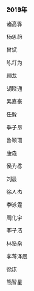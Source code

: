 ### 2019年

诸高骅

杨思蔚

曾斌

陈耔为

顾龙

胡晓通

吴嘉豪

任毅

季子昂

鲁颖珊

康森

侯为栋

刘晨

徐人杰

李泳霆

周化宇

李子洁

林浩燊

李蒋泽辰

徐琪

熊智星